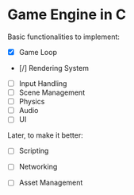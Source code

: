 # Game Engine in C

Basic functionalities to implement:
- [x] Game Loop
- [/] Rendering System
- [ ] Input Handling
- [ ] Scene Management
- [ ] Physics
- [ ] Audio
- [ ] UI

Later, to make it better:
- [ ] Scripting
- [ ] Networking
- [ ] Asset Management


